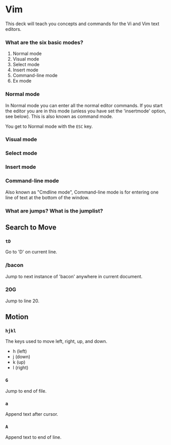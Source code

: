 Vim
===

This deck will teach you concepts and commands for the Vi and Vim text editors.

### What are the six basic modes?

1. Normal mode
2. Visual mode
3. Select mode
4. Insert mode
5. Command-line mode
6. Ex mode

### Normal mode

In Normal mode you can enter all the normal editor commands.  If you start the editor you are in this mode (unless you have set the 'insertmode' option, see below). This is also known as command mode.

You get to Normal mode with the `ESC` key.

### Visual mode

### Select mode

### Insert mode

### Command-line mode

Also known as "Cmdline mode", Command-line mode is for entering one line of text at the bottom of the window.

### What are jumps? What is the jumplist?

## Search to Move

### `tD`

Go to 'D' on current line.

### /bacon

Jump to next instance of 'bacon' anywhere in current document.

### 20G

Jump to line 20.

## Motion

### `hjkl`

The keys used to move left, right, up, and down.

* h (left)
* j (down)
* k (up)
* l (right)

### `G`

Jump to end of file.

### `a`

Append text after cursor.

### `A`

Append text to end of line.
